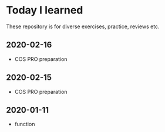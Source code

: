 # Today I learned
These repository is for diverse exercises, practice, reviews etc.

## 2020-02-16
- COS PRO preparation

## 2020-02-15
- COS PRO preparation

## 2020-01-11
- function









